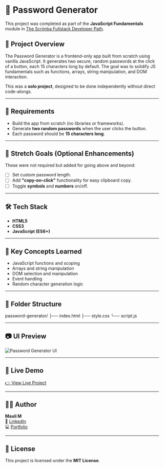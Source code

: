 # 🔐 Password Generator

This project was completed as part of the **JavaScript Fundamentals** module in [The Scrimba Fullstack Developer Path](https://scrimba.com/fullstack-path-c0fullstack).

## 📌 Project Overview

The Password Generator is a frontend-only app built from scratch using vanilla JavaScript. It generates two secure, random passwords at the click of a button, each 15 characters long by default. The goal was to solidify JS fundamentals such as functions, arrays, string manipulation, and DOM interaction.

This was a **solo project**, designed to be done independently without direct code-alongs.

---

## 🎯 Requirements

- Build the app from scratch (no libraries or frameworks).
- Generate **two random passwords** when the user clicks the button.
- Each password should be **15 characters long**.

---

## 🚀 Stretch Goals (Optional Enhancements)

These were not required but added for going above and beyond:

- [ ] Set custom password length.
- [ ] Add **"copy-on-click"** functionality for easy clipboard copy.
- [ ] Toggle **symbols** and **numbers** on/off.

---

## 🛠️ Tech Stack

- **HTML5**
- **CSS3**
- **JavaScript (ES6+)**

---

## 🧠 Key Concepts Learned

- JavaScript functions and scoping
- Arrays and string manipulation
- DOM selection and manipulation
- Event handling
- Random character generation logic

---

## 📂 Folder Structure

password-generator/
├── index.html
├── style.css
└── script.js


---

## 📷 UI Preview

![Password Generator UI](./screenshot.png) <!-- Optional: replace with your screenshot path -->

---

## 🔗 Live Demo

[👉 View Live Project](https://your-deployment-url.com) <!-- Replace with your deployed link -->

---

## 🧑‍💻 Author

**Mauli M**  
🚀 [LinkedIn](https://www.linkedin.com/in/your-profile)  
💻 [Portfolio](https://your-portfolio-link.com)  

---

## 📃 License

This project is licensed under the **MIT License**.